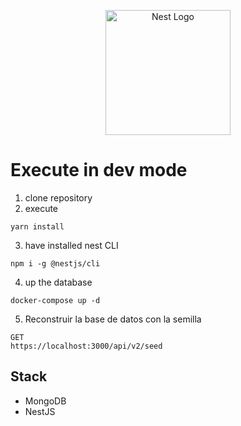 <p align="center">
  <a href="http://nestjs.com/" target="blank"><img src="https://nestjs.com/img/logo-small.svg" width="200" alt="Nest Logo" /></a>
</p>

# Execute in dev mode
1. clone repository
2. execute
```
yarn install
```
3. have installed nest CLI
```
npm i -g @nestjs/cli
```
4. up the database
```
docker-compose up -d
```
5. Reconstruir la base de datos con la semilla
````
GET
https://localhost:3000/api/v2/seed
````

## Stack
* MongoDB
* NestJS